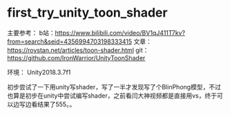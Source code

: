 # first_try_unity_toon_shader

主要参考：
b站：https://www.bilibili.com/video/BV1qJ411T7kv?from=search&seid=4356994703198333415
文章：https://roystan.net/articles/toon-shader.html
git：https://github.com/IronWarrior/UnityToonShader

环境：
  Unity2018.3.7f1

  初步尝试了一下用unity写shader，写了一半才发现写了个BlinPhong模型，不过也算是初步在unity中尝试编写shader，之前看闫大神视频都是直接用vs，终于可以边写边看结果了555。。
